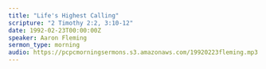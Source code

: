 ```yaml
---
title: "Life's Highest Calling"
scripture: "2 Timothy 2:2, 3:10-12"
date: 1992-02-23T00:00:00Z
speaker: Aaron Fleming
sermon_type: morning
audio: https://pcpcmorningsermons.s3.amazonaws.com/19920223fleming.mp3 
---
```



